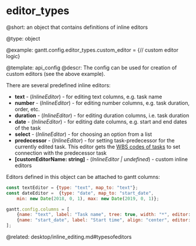 editor_types
=============

@short:
	an object that contains definitions of inline editors

@type: object



@example:
gantt.config.editor_types.custom_editor = {// custom editor logic}


@template:	api_config
@descr:
The config can be used for creation of custom editors (see the above example).

There are several predefined inline editors:

- <span class=subproperty>**text**</span> - (*InlineEditor*) - for editing text columns, e.g. task name
- <span class=subproperty>**number**</span> - (*InlineEditor*) - for editing number columns, e.g. task duration, order, etc.
- <span class=subproperty>**duration**</span> - (*InlineEditor*) - for editing duration columns, i.e. task duration
- <span class=subproperty>**date**</span> - (*InlineEditor*) - for editing date columns, e.g. start and end dates of the task
- <span class=subproperty>**select**</span> - (*InlineEditor*) - for choosing an option from a list
- <span class=subproperty>**predecessor**</span> - (*InlineEditor*) - for setting task-predecessor for the currently edited task. This editor gets the [WBS codes of tasks](desktop/specifying_columns.md#wbscode) to set connection with the predecessor task
- <span class=subproperty>**[customEditorName: string]**</span> - (*InlineEditor | undefined*) - custom inline editors



Editors defined in this object can be attached to gantt columns:

~~~js
const textEditor = {type: "text", map_to: "text"};
const dateEditor =  {type: "date", map_to: "start_date",
	min: new Date(2018, 0, 1), max: new Date(2019, 0, 1)};

gantt.config.columns = [
	{name: "text", label: "Task name", tree: true, width: "*", editor: textEditor},
	{name: "start_date", label: "Start time", align: "center", editor: dateEditor}
];

~~~


@related:
desktop/inline_editing.md#typesofeditors